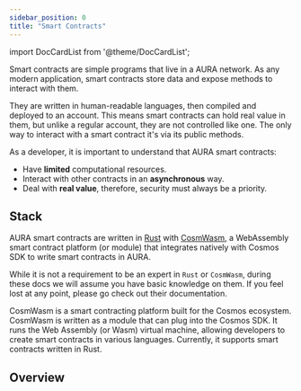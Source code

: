 ```yaml
---
sidebar_position: 0
title: "Smart Contracts"
---
```

import DocCardList from '@theme/DocCardList';

Smart contracts are simple programs that live in a AURA network. As any modern application, smart contracts store data and expose methods to interact with them.

They are written in human-readable languages, then compiled and deployed to an account. This means smart contracts can hold real value in them, but unlike a regular account, they are not controlled like one. The only way to interact with a smart contract it's via its public methods.

As a developer, it is important to understand that AURA smart contracts:
- Have **limited** computational resources.
- Interact with other contracts in an **asynchronous** way.
- Deal with **real value**, therefore, security must always be a priority.


## Stack
AURA smart contracts are written in [Rust](https://www.rust-lang.org/) with [CosmWasm](https://cosmwasm.com/), a WebAssembly smart contract platform (or module) that integrates natively with Cosmos SDK to write smart contracts in AURA.

While it is not a requirement to be an expert in `Rust` or `CosmWasm`, during these docs we will assume you have basic knowledge on them. If you feel lost at any point, please go check out their documentation.

CosmWasm is a smart contracting platform built for the Cosmos ecosystem. CosmWasm is written as a module that can plug into the Cosmos SDK. It runs the Web Assembly (or Wasm) virtual machine, allowing developers to create smart contracts in various languages. Currently, it supports smart contracts written in Rust.

## Overview

<DocCardList />